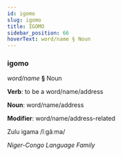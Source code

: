 ```yaml
---
id: igomo
slug: igomo
title: İGOMO
sidebar_position: 66
hoverText: word/name § Noun
---
```


### igomo

*word/name* **§** Noun

**Verb**: to be a word/name/address

**Noun**: word/name/address

**Modifier**: word/name/address-related

Zulu igama /îːɡâːma/

*Niger-Congo Language Family*